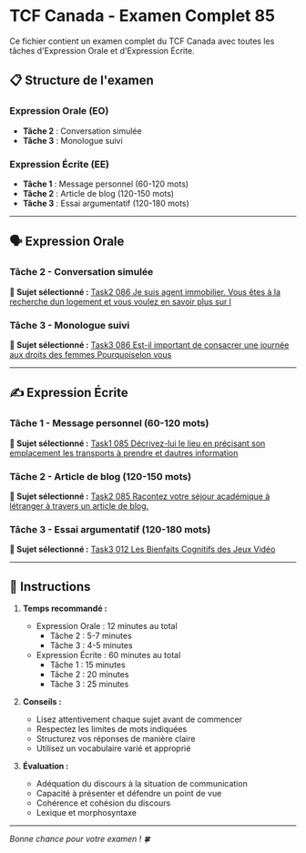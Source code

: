 # TCF Canada - Examen Complet 85

Ce fichier contient un examen complet du TCF Canada avec toutes les tâches d'Expression Orale et d'Expression Écrite.

## 📋 Structure de l'examen

### Expression Orale (EO)
- **Tâche 2** : Conversation simulée
- **Tâche 3** : Monologue suivi

### Expression Écrite (EE)  
- **Tâche 1** : Message personnel (60-120 mots)
- **Tâche 2** : Article de blog (120-150 mots)
- **Tâche 3** : Essai argumentatif (120-180 mots)

---

## 🗣️ Expression Orale

### Tâche 2 - Conversation simulée

**📄 Sujet sélectionné :** [Task2 086 Je suis agent immobilier. Vous êtes à la recherche dun logement et vous voulez en savoir plus sur l](../tcf_canada/eo/task2/task2_086_Je_suis_agent_immobilier._Vous_êtes_à_la_recherche_dun_logement_et_vous_voulez_en_savoir_plus_sur_l.md)

### Tâche 3 - Monologue suivi

**📄 Sujet sélectionné :** [Task3 086 Est-il important de consacrer une journée aux droits des femmes Pourquoiselon vous](../tcf_canada/eo/task3/task3_086_Est-il_important_de_consacrer_une_journée_aux_droits_des_femmes_Pourquoiselon_vous.md)

---

## ✍️ Expression Écrite

### Tâche 1 - Message personnel (60-120 mots)

**📄 Sujet sélectionné :** [Task1 085 Décrivez-lui le lieu en précisant son emplacement les transports à prendre et dautres information](../tcf_canada/ee/task1/task1_085_Décrivez-lui_le_lieu_en_précisant_son_emplacement_les_transports_à_prendre_et_dautres_information.md)

### Tâche 2 - Article de blog (120-150 mots)

**📄 Sujet sélectionné :** [Task2 085 Racontez votre séjour académique à létranger à travers un article de blog.](../tcf_canada/ee/task2/task2_085_Racontez_votre_séjour_académique_à_létranger_à_travers_un_article_de_blog..md)

### Tâche 3 - Essai argumentatif (120-180 mots)

**📄 Sujet sélectionné :** [Task3 012 Les Bienfaits Cognitifs des Jeux Vidéo](../tcf_canada/ee/task3/task3_012_Les_Bienfaits_Cognitifs_des_Jeux_Vidéo.md)

---

## 📝 Instructions

1. **Temps recommandé :**
   - Expression Orale : 12 minutes au total
     - Tâche 2 : 5-7 minutes
     - Tâche 3 : 4-5 minutes
   - Expression Écrite : 60 minutes au total
     - Tâche 1 : 15 minutes
     - Tâche 2 : 20 minutes  
     - Tâche 3 : 25 minutes

2. **Conseils :**
   - Lisez attentivement chaque sujet avant de commencer
   - Respectez les limites de mots indiquées
   - Structurez vos réponses de manière claire
   - Utilisez un vocabulaire varié et approprié

3. **Évaluation :**
   - Adéquation du discours à la situation de communication
   - Capacité à présenter et défendre un point de vue
   - Cohérence et cohésion du discours
   - Lexique et morphosyntaxe

---

*Bonne chance pour votre examen ! 🍀*
